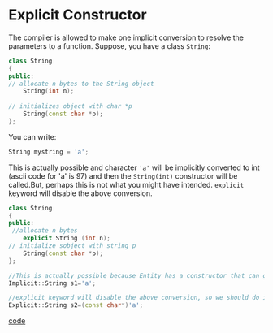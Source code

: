 # Explicit Constructor
The compiler is allowed to make one implicit conversion to resolve the parameters to a function. Suppose, you have a class `String`:


```cpp
class String 
{
public:
// allocate n bytes to the String object
    String(int n);
   
// initializes object with char *p    
    String(const char *p);
};
```
You can write:

```cpp
String mystring = 'a';
```

This is actually possible and character `'a'` will be implicitly converted to int (ascii code for 'a' is 97) and then the `String(int)` constructor will be called.But, perhaps this is not what you might have intended. `explicit` keyword will disable the above conversion.


```cpp
class String 
{
public:
 //allocate n bytes
    explicit String (int n);
// initialize sobject with string p    
    String(const char *p); 
};

//This is actually possible because Entity has a constructor that can get only an integer or a string
Implicit::String s1='a';

//explicit keyword will disable the above conversion, so we should do it by casting
Explicit::String s2=(const char*)'a';
```    



[code](../src/class/explicit_constructor.cpp)
